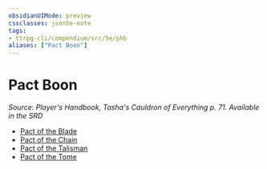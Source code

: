 ```yaml
---
obsidianUIMode: preview
cssclasses: json5e-note
tags:
- ttrpg-cli/compendium/src/5e/phb
aliases: ["Pact Boon"]
---
```

# Pact Boon
*Source: Player's Handbook, Tasha's Cauldron of Everything p. 71. Available in the <span title='Systems Reference Document (5.1)'>SRD</span>* 

- [Pact of the Blade](pact-of-the-blade-xphb.md)
- [Pact of the Chain](pact-of-the-chain-xphb.md)
- [Pact of the Talisman](pact-of-the-talisman-tce.md)
- [Pact of the Tome](pact-of-the-tome-xphb.md)